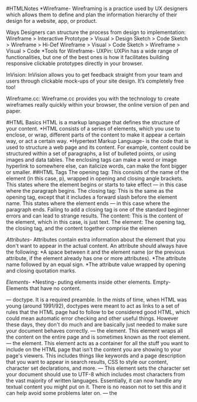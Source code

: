 #HTMLNotes
*Wireframe- 
Wireframing is a practice used by UX designers which allows them to define and plan the information hierarchy of their design for a website, app, or product.

Ways Designers can structure the process from design to implementation:
Wireframe > Interactive Prototype > Visual > Design
Sketch > Code
Sketch > Wireframe > Hi-Def Wireframe > Visual > Code
Sketch > Wireframe > Visual > Code
*Tools for Wireframe-
UXPin: UXPin has a wide range of functionalities, but one of the best ones is how it facilitates building responsive clickable prototypes directly in your browser.

InVision: InVision allows you to get feedback straight from your team and users through clickable mock-ups of your site design. It’s completely free too!

Wireframe.cc: Wireframe.cc provides you with the technology to create wireframes really quickly within your browser, the online version of pen and paper.

#HTML Basics
HTML is a markup language that defines the structure of your content. 
*HTML consists of a series of elements, which you use to enclose, or wrap, different parts of the content to make it appear a certain way, or act a certain way.
*Hypertext Markup Language- is the code that is used to structure a web page and its content. 
 For example, content could be structured within a set of paragraphs, a list of bulleted points, or using images and data tables.
The enclosing tags can make a word or image hyperlink to somewhere else, can italicize words, can make the font bigger or smaller.
##HTML Tags
The opening tag: This consists of the name of the element (in this case, p), wrapped in opening and closing angle brackets. This states where the element begins or starts to take effect — in this case where the paragraph begins.
The closing tag: This is the same as the opening tag, except that it includes a forward slash before the element name. This states where the element ends — in this case where the paragraph ends. Failing to add a closing tag is one of the standard beginner errors and can lead to strange results.
The content: This is the content of the element, which in this case, is just text.
The element: The opening tag, the closing tag, and the content together comprise the elemen

*Attributes*-
Attributes contain extra information about the element that you don't want to appear in the actual content.
An attribute should always have the following:
*A space between it and the element name (or the previous attribute, if the element already has one or more attributes).
*The attribute name followed by an equal sign.
*The attribute value wrapped by opening and closing quotation marks.

*Elements*-
*Nesting- puting elements inside other elements.
 Empty- Elements that have no content.
<!DOCTYPE html> — doctype. It is a required preamble. In the mists of time, when HTML was young (around 1991/92), doctypes were meant to act as links to a set of rules that the HTML page had to follow to be considered good HTML, which could mean automatic error checking and other useful things. However these days, they don't do much and are basically just needed to make sure your document behaves correctly.
<html></html> — the <html> element. This element wraps all the content on the entire page and is sometimes known as the root element.
<head></head> — the <head> element. This element acts as a container for all the stuff you want to include on the HTML page that isn't the content you are showing to your page's viewers. This includes things like keywords and a page description that you want to appear in search results, CSS to style our content, character set declarations, and more.
<meta charset="utf-8"> — This element sets the character set your document should use to UTF-8 which includes most characters from the vast majority of written languages. Essentially, it can now handle any textual content you might put on it. There is no reason not to set this and it can help avoid some problems later on.
<title></title> — the <title> element. This sets the title of your page, which is the title that appears in the browser tab the page is loaded in. It is also used to describe the page when you bookmark/favorite it.
<body></body> — the <body> element. This contains all the content that you want to show to web users when they visit your page, whether that's text, images, videos, games, playable audio tracks, or whatever else.

##Semantics
In programming, Semantics refers to the meaning of a piece of code.
In HTML, for example, the <h1> element is a semantic element, which gives the text it wraps around the role (or meaning) of "a top level heading on your page.
HTML should be coded to represent the data that will be populated and not based on its default presentation styling. Presentation (how it should look), is the sole responsibility of CSS.
####Semantic Elements
<article>
<aside>
<details>
<figcaption>
<figure>
<footer>
<header>
<main>
<mark>
<nav>
<section>
<summary>
<time>






